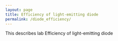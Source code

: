 ```yaml
---
layout: page
title: Efficiency of light-emitting diode
permalink: /diode_efficiency/
---
```


This describes lab Efficiency of light-emitting diode
